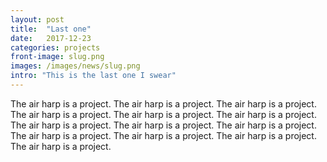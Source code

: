 ```yaml
---
layout: post
title:  "Last one"
date:   2017-12-23
categories: projects
front-image: slug.png
images: /images/news/slug.png
intro: "This is the last one I swear"
---
```


The air harp is a project. The air harp is a project. The air harp is a project. The air harp is a project. The air harp is a project. The air harp is a project. The air harp is a project. The air harp is a project. The air harp is a project. The air harp is a project. The air harp is a project. The air harp is a project. The air harp is a project. 
